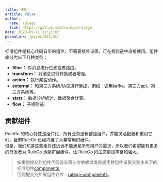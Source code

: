 ```yaml
---
title: 说明
article: false
author: 
  name: rulego
  link: https://github.com/rulego/rulego
date: 2023-09-11 21:15:03
permalink: /pages/88fc3c/
---
```


标准组件是核心代码自带的组件，不需要额外设置，可在规则链中直接使用。组件库分为以下几种类型：
* **filter：** 对消息进行过滤或者路由。
* **transform：** 对消息进行转换或者增强。
* **action：** 执行某些动作。
* **external：** 和第三方系统/协议进行集成，例如：调用kafka、第三方api、第三方系统等。
* **stats：** 数据分析统计，数据聚合计算。
* **flow：** 子规则链。

## 贡献组件

RuleGo 的核心特性是组件化，所有业务逻辑都是组件，并能灵活配置和重用它们。目前RuleGo 已经内置了大量常用的组件。     
但是，我们知道这些组件还远远不能满足所有用户的需求，所以我们希望能有更多的开发者为 RuleGo 贡献扩展组件，让 RuleGo 的生态更加丰富和强大。

> 如果您提交的组件代码没有第三方依赖或者是通用性组件请提交到主库下的标准组件[components](https://github.com/rulego/rulego),     
> 否则提交到扩展组件仓库：[rulego-components](https://github.com/rulego/rulego-components)。